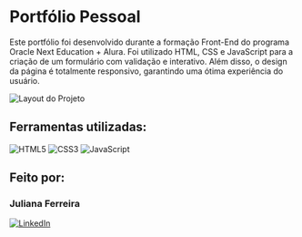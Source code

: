 # Portfólio Pessoal

Este portfólio foi desenvolvido durante a formação Front-End do programa Oracle Next Education + Alura.
Foi utilizado HTML, CSS e JavaScript para a criação de um formulário com validação e interativo. 
Além disso, o design da página é totalmente responsivo, garantindo uma ótima experiência do usuário.

![Layout do Projeto](https://github.com/julianaferreira-dev/challenge_one_portfolio/assets/96956180/1072f609-9894-4104-9738-86e78c422d4f)

## Ferramentas utilizadas:

![HTML5](https://img.shields.io/badge/html5-%23E34F26.svg?style=for-the-badge&logo=html5&logoColor=white)
![CSS3](https://img.shields.io/badge/css3-%231572B6.svg?style=for-the-badge&logo=css3&logoColor=white)
![JavaScript](https://img.shields.io/badge/javascript-%23323330.svg?style=for-the-badge&logo=javascript&logoColor=%23F7DF1E)

## Feito por:

### Juliana Ferreira

[![LinkedIn](https://img.shields.io/badge/LinkedIn-0077B5?style=for-the-badge&logo=linkedin&logoColor=white)](https://www.linkedin.com/in/julianaferreira-dev/)

